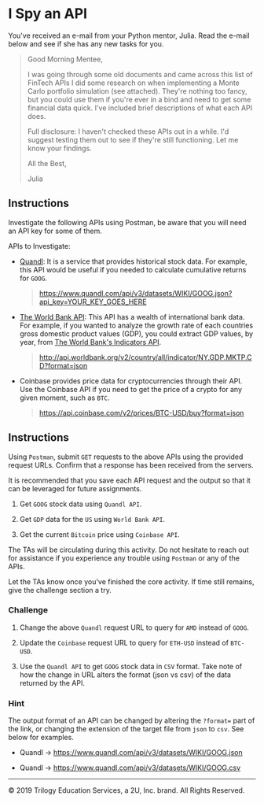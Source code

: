 # I Spy an API

You've received an e-mail from your Python mentor, Julia. Read the e-mail below and see if she has any new tasks for you.

> Good Morning Mentee,
>
> I was going through some old documents and came across this list of FinTech APIs I did some research on when implementing a Monte Carlo portfolio simulation (see attached). They're nothing too fancy, but you could use them if you're ever in a bind and need to get some financial data quick. I've included brief descriptions of what each API does.
>
> Full disclosure: I haven't checked these APIs out in a while. I'd suggest testing them out to see if they're still functioning. Let me know your findings.
>
> All the Best,
>
>Julia

## Instructions

Investigate the following APIs using Postman, be aware that you will need an API key for some of them.

APIs to Investigate:

* [Quandl](https://www.quandl.com/): It is a service that provides historical stock data. For example, this API would be useful if you needed to calculate cumulative returns for `GOOG`.

  > https://www.quandl.com/api/v3/datasets/WIKI/GOOG.json?api_key=YOUR_KEY_GOES_HERE

* [The World Bank API](https://datahelpdesk.worldbank.org/knowledgebase/articles/889386-developer-information-overview): This API has a wealth of international bank data. For example, if you wanted to analyze the growth rate of each countries gross domestic product values (GDP), you could extract GDP values, by year, from [The World Bank's Indicators API](https://datahelpdesk.worldbank.org/knowledgebase/articles/889392-about-the-indicators-api-documentation).

  > http://api.worldbank.org/v2/country/all/indicator/NY.GDP.MKTP.CD?format=json

* Coinbase provides price data for cryptocurrencies through their API. Use the Coinbase API if you need to get the price of a crypto for any given moment, such as `BTC`.

  > https://api.coinbase.com/v2/prices/BTC-USD/buy?format=json

## Instructions

Using `Postman`, submit `GET` requests to the above APIs using the provided request URLs. Confirm that a response has been received from the servers.

It is recommended that you save each API request and the output so that it can be leveraged for future assignments.

1. Get `GOOG` stock data using `Quandl API`.

2. Get `GDP` data for the `US` using `World Bank API`.

3. Get the current `Bitcoin` price using `Coinbase API`.

The TAs will be circulating during this activity. Do not hesitate to reach out for assistance if you experience any trouble using `Postman` or any of the APIs.

Let the TAs know once you've finished the core activity. If time still remains, give the challenge section a try.

### Challenge

1. Change the above `Quandl` request URL to query for `AMD` instead of `GOOG`.

2. Update the `Coinbase` request URL to query for `ETH-USD` instead of `BTC-USD`.

3. Use the `Quandl API` to get `GOOG` stock data in `CSV` format. Take note of how the change in URL alters the format (json vs csv) of the data returned by the API.

### Hint

The output format of an API can be changed by altering the `?format=` part of the link, or changing the extension of the target file from `json` to `csv`. See below for examples.

* Quandl -> https://www.quandl.com/api/v3/datasets/WIKI/GOOG.json

* Quandl -> https://www.quandl.com/api/v3/datasets/WIKI/GOOG.csv

---

© 2019 Trilogy Education Services, a 2U, Inc. brand. All Rights Reserved.
